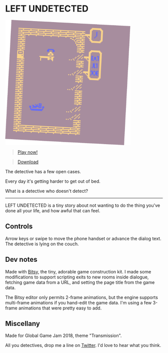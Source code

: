 # LEFT UNDETECTED

<img src="/media/screenshot.png" width="400" alt="Screenshot" title="Screenshot" align="center">

> [Play now!](https://mildmojo.github.io/undetect)

> [Download](https://github.com/mildmojo/undetect/releases/)

The detective has a few open cases.

Every day it's getting harder to get out of bed.

What is a detective who doesn't detect?

--------------------------------------------------------------------------

LEFT UNDETECTED is a tiny story about not wanting to do the thing you've done all
your life, and how awful that can feel.

## Controls

Arrow keys or swipe to move the phone handset or advance the dialog text. The
detective is lying on the couch.

## Dev notes

Made with [Bitsy](http://ledoux.io/bitsy/editor.html), the tiny, adorable game construction kit. I made some modifications to support scripting exits to new rooms inside dialogue, fetching game data from a URL, and setting the page title from the game data.

The Bitsy editor only permits 2-frame animations, but the engine supports multi-frame animations if you hand-edit the game data. I'm using a few 3-frame animations that were pretty easy to add.

## Miscellany

Made for Global Game Jam 2018, theme "Transmission".

All you detectives, drop me a line on [Twitter](https://twitter.com/mildmojo). I'd love to hear what
you think.
